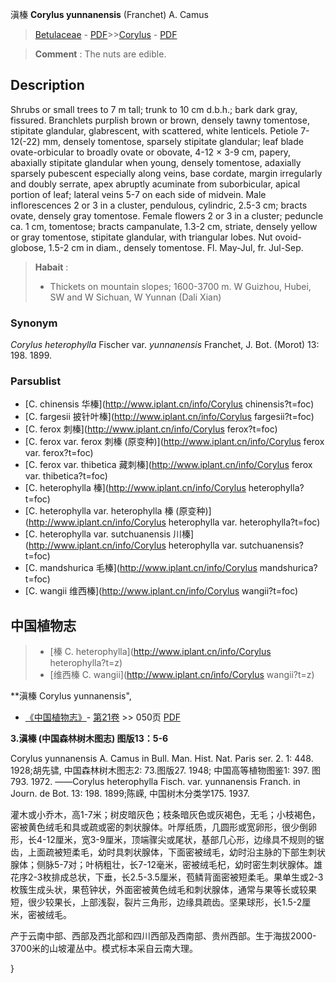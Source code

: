 滇榛 **Corylus yunnanensis** (Franchet) A. Camus

> [Betulaceae](http://www.iplant.cn/info/Betulaceae?t=foc) - [PDF](http://www.iplant.cn/foc/pdf/Betulaceae.pdf)>>[Corylus](http://www.iplant.cn/info/Corylus?t=foc) - [PDF](http://www.iplant.cn/foc/pdf/Corylus.pdf)


> **Comment** : 
> The nuts are edible.

## Description

Shrubs or small trees to 7 m tall; trunk to 10 cm d.b.h.; bark dark gray, fissured. Branchlets purplish brown or brown, densely tawny tomentose, stipitate glandular, glabrescent, with scattered, white lenticels. Petiole 7-12(-22) mm, densely tomentose, sparsely stipitate glandular; leaf blade ovate-orbicular to broadly ovate or obovate, 4-12 ×  3-9 cm, papery, abaxially stipitate glandular when young, densely tomentose, adaxially sparsely pubescent especially along veins, base cordate, margin irregularly and doubly serrate, apex abruptly acuminate from suborbicular, apical portion of leaf; lateral veins 5-7 on each side of midvein. Male inflorescences 2 or 3 in a cluster, pendulous, cylindric, 2.5-3 cm; bracts ovate, densely gray tomentose. Female flowers 2 or 3 in a cluster; peduncle ca. 1 cm, tomentose; bracts campanulate, 1.3-2 cm, striate, densely yellow or gray tomentose, stipitate glandular, with triangular lobes. Nut ovoid-globose, 1.5-2 cm in diam., densely tomentose. Fl. May-Jul, fr. Jul-Sep.


> **Habait** : 
>*  Thickets on mountain slopes; 1600-3700 m. W Guizhou, Hubei, SW and W Sichuan, W Yunnan (Dali Xian)

### Synonym
*Corylus heterophylla* Fischer var. *yunnanensis* Franchet, J. Bot. (Morot) 13: 198. 1899.



### Parsublist

* [C.  chinensis  华榛](http://www.iplant.cn/info/Corylus chinensis?t=foc)
* [C.  fargesii  披针叶榛](http://www.iplant.cn/info/Corylus fargesii?t=foc)
* [C.  ferox  刺榛](http://www.iplant.cn/info/Corylus ferox?t=foc)
* [C.  ferox var. ferox  刺榛 (原变种)](http://www.iplant.cn/info/Corylus ferox var. ferox?t=foc)
* [C.  ferox var. thibetica  藏刺榛](http://www.iplant.cn/info/Corylus ferox var. thibetica?t=foc)
* [C.  heterophylla  榛](http://www.iplant.cn/info/Corylus heterophylla?t=foc)
* [C.  heterophylla var. heterophylla  榛 (原变种)](http://www.iplant.cn/info/Corylus heterophylla var. heterophylla?t=foc)
* [C.  heterophylla var. sutchuanensis  川榛](http://www.iplant.cn/info/Corylus heterophylla var. sutchuanensis?t=foc)
* [C.  mandshurica  毛榛](http://www.iplant.cn/info/Corylus mandshurica?t=foc)
* [C.  wangii  维西榛](http://www.iplant.cn/info/Corylus wangii?t=foc)

## 中国植物志

> * [榛  C.  heterophylla](http://www.iplant.cn/info/Corylus heterophylla?t=z)
> * [维西榛  C.  wangii](http://www.iplant.cn/info/Corylus wangii?t=z)


**滇榛 Corylus yunnanensis",



* [《中国植物志》](http://www.iplant.cn/frps)- [第21卷](http://www.iplant.cn/frps/vol/21) >> 050页 [PDF](http://www.iplant.cn/frps/pdf/21/050.pdf)


**3.滇榛 (中国森林树木图志) 图版13：5-6**

Corylus yunnanensis A. Camus in Bull. Man. Hist. Nat. Paris ser. 2. 1: 448. 1928;胡先骕, 中国森林树木图志2: 73.图版27. 1948; 中国高等植物图鉴1: 397. 图793. 1972. ——Corylus heterophylla Fisch. var. yunnanensis Franch. in Journ. de Bot. 13: 198. 1899;陈嵘, 中国树木分类学175. 1937.

灌木或小乔木，高1-7米；树皮暗灰色；枝条暗灰色或灰褐色，无毛；小枝褐色，密被黄色绒毛和具或疏或密的刺状腺体。叶厚纸质，几圆形或宽卵形，很少倒卵形，长4-12厘米，宽3-9厘米，顶端骤尖或尾状，基部几心形，边缘具不规则的锯齿，上面疏被短柔毛，幼时具刺状腺体，下面密被绒毛，幼时沿主脉的下部生刺状腺体；侧脉5-7对；叶柄粗壮，长7-12毫米，密被绒毛杞，幼时密生刺状腺体。雄花序2-3枚排成总状，下垂，长2.5-3.5厘米，苞鳞背面密被短柔毛。果单生或2-3枚簇生成头状，果苞钟状，外面密被黄色绒毛和刺状腺体，通常与果等长或较果短，很少较果长，上部浅裂，裂片三角形，边缘具疏齿。坚果球形，长1.5-2厘米，密被绒毛。

产于云南中部、西部及西北部和四川西部及西南部、贵州西部。生于海拔2000-3700米的山坡灌丛中。模式标本采自云南大理。



}